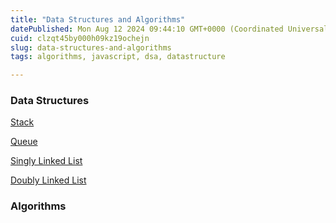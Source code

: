 ```yaml
---
title: "Data Structures and Algorithms"
datePublished: Mon Aug 12 2024 09:44:10 GMT+0000 (Coordinated Universal Time)
cuid: clzqt45by000h09kz19ochejn
slug: data-structures-and-algorithms
tags: algorithms, javascript, dsa, datastructure

---
```


### Data Structures

[Stack](https://akshaya-biswal.hashnode.dev/stack-in-js)

[Queue](https://akshaya-biswal.hashnode.dev/queue-in-js)

[Singly Linked List](https://akshaya-biswal.hashnode.dev/singly-linked-list)

[Doubly Linked List](https://akshaya-biswal.hashnode.dev/doubly-linked-list)

### Algorithms